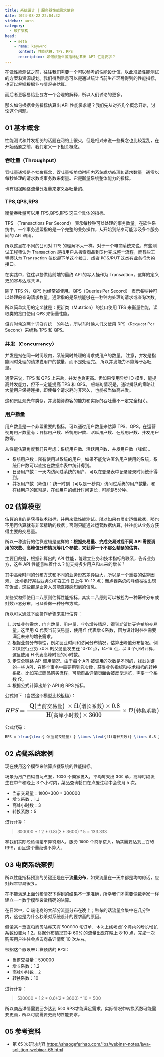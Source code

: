 ```yaml
---
title: 系统设计 | 服务器性能需求估算
date: 2024-08-22 22:04:32
sidebar: auto
category: 
  - 软件架构
head:
  - - meta
    - name: keyword
      content: 性能估算，TPS，RPS
      description: 如何根据业务指标估算出 API 性能要求？
---
```


在做性能测试之前，往往我们需要一个可以参考的性能设计值，以此准备性能测试的方案和资源规划。我们得到信息可以是通过统计当前生产环境得到的性能指标，也可以根据根据业务情况来估算。

而后者更容易给业务方一个合理的解释，所以人们讨论的更多。

那么如何根据业务指标估算出 API 性能要求呢？我们先从对齐几个概念开始，讨论这个问题。

## 01 基本概念

性能测试和并发相关的话题在网络上很火，但是相对来说一些概念也比较混乱，在开始话题之前，我们定义一下相关概念。

### 吞吐量（Throughput）

吞吐量通常是个抽象概念，吞吐量指单位时间内系统成功处理的请求数量，通常以每秒处理的请求数或事务数来衡量。它是衡量系统整体能力的指标。

也有根据网络流量分发量来定义吞吐量的。

### TPS,QPS,RPS

衡量吞吐量可以用 TPS,QPS,RPS 这三个具体的指标。

TPS （Transactions Per Second） 表示每秒钟可以处理的事务数量。在软件系统中，一个事务通常指的是一个完整的业务操作，从开始到结束可能涉及多个服务间的 API 调用。

所以这里在不同的公司对 TPS 的理解不太一样。对于一个电商系统来说，有些测试工程师认为 Transaction 是指用户从搜索商品到支付完成整个流程，而有些工程师认为 Transaction 仅仅是下单这个接口，或者 POS/PUT 这类有业务行为的接口。

在实践中，往往以提供给前端的最终 API 的写入操作为 Transaction，这样的定义更加容易达成共识。

除了 TPS 外，QPS 也经常被使用。QPS（Queries Per Second） 表示每秒钟可以处理的查询请求数量。通常指的是系统能够在一秒钟内处理的请求或查询次数。

所以简单实用的定义就是：更新类（Mutation）的接口使用 TPS 来衡量性能，读取类的接口使用 QPS 来衡量性能。

但有时候这两个词没有统一的叫法，所以有时候人们又使用 RPS（Request Per Second）来统称 TPS 和 QPS。

### 并发（Concurrency）

并发是指在同一时间段内，系统同时处理的请求或用户的数量。 注意，并发是指能同时处理的请求或用户的数量，而不是处理完。 所以并发能力不能等于吞吐量。

通常来说，TPS 和 QPS 上来后，并发也会更高。但如果使用异步 IO 模型，能提高并发能力，但不一定能提高 TPS 和 QPS。 极端的情况是，通过排队的策略让大量用户保持连接，即使每个请求耗时非常久，也能被当做高并发。

这和景区观光车类似，并发接待游客的能力和实际的吞吐量不一定完全相关。

### 用户数量

用户数量是一个非常重要的指标，可以通过用户数量来估算 TPS、QPS。在运营视角用户数量有：目标用户数、系统用户数、活跃用户数、在线用户数、并发用户数等。

从性能估算角度我们只考虑：系统用户数、活跃用户数、并发用户数（峰值）。

- 系统用户数：所有使用过系统的用户，如果不能允许匿名用户使用的系统，系统用户数可以直接在数据库表中统计得到。
- 日活用户数：一天内访问过系统的用户，可以在登录表中记录登录时间统计得到。
- 并发用户数（峰值）：统一时刻（可以是一秒内）访问过系统的用户数量，和在线用户的区别是，在线用户的统计时间更长，可能是5分钟。

## 02 估算模型

估算的目的是获得技术指标，并用来做性能测试。所以如果有历史运维数据，那也不用再估算就有非常精确的数据；否则只能通过运营数据估算，往往能从业务方获得主要的交易量。

所以一种流行的估算逻辑是这样的：**根据交易量、完成交易过程不同 API 需要调用的次数、高峰值分布情况等几个参数，来获得一个不那么精确的估算。**

主要目的是，根据计算出的 API 性能，能建立业务和技术指标的联系，告诉业务方，这些 API 性能意味着什么？能支持多少用户和未来的增长？

其中高峰时间的分布方式和不同的业务形态差异巨大，所以是一个重要的估算因素。 比如银行某些业务分布在工作日上午 10-12 点；而点餐系统的峰值往往出现在饭点，这些都是业务人员能直接感知到的信息。

某些架构师使用二八原则估算性能指标，其实二八原则可以被视为一种幂律分布或对数正态分布，可以看做一种分布方式。

所以可以通过下面操作步骤来进行估算：

1. 收集业务需求，门店数量、用户量、业务增长情况，得到期望每天完成的交易量。这里用 Q 代表当前交易量，使用 f1 代表增长系数，因为设计时往往需要满足未来的增长需求。 
2. 根据业务分布特性，例如营业时间和访问分布情况，估算出峰值分布情况。例如某银行业务 80% 的交易量发生在 10-12 点，14-16 点，以 4 个小时计算，这里使用 H 代表高峰时段的小时数。 
3. 走查全链路 API 调用情况。由于每个 API 被调用的次数是不同的，找出关键的一些 API，在整个事务中需要用到的次数，获得业务指标和技术指标的转换系数。比如完成商品购买流程，可能商品详情页面会被反复浏览，需要一个系数 f2。
4. 根据公式计算出某个 API 的 RPS 指标。

公式如下（当然这个模型比较粗糙）：

![rps.png](./capacity-estimation/rps.jpg)

公式代码：

```latex
RPS = \frac{\text{ Q(当前交易量) } \times \text{f1(增长系数)} \times 0.8 }{\text{H(高峰小时数)} \times 3600}\times \text{f2(转换系数)}
```

## 02 点餐系统案例

现在使用这个模型来估算点餐系统的性能指标。

场景为用户扫码自助点餐，1000 个商家接入，平均每天出 300 单，高峰时段发生在中午和晚上 3 个小时内，菜品查询接口在点餐过程中会使用 5 次。

- 当前交易量：1000*300 = 300000
- 增长系数：1.2 
- 高峰小时数：3
- 转换系数：5

进行计算：

> 300000 * 1.2 * 0.8/(3 * 3600) * 5 = 133.333 

和我们实际经验偏差不算特别大，服务 1000 个商家接入，确实需要达到上百的 RPS，而且这个量级也不算大。

## 03 电商系统案例

所以性能指标预测的关键还是在于**流量分布**，如果流量在一天中都是均匀的话，应对起来容易很多。

在不能满足上面分布情况下得到的结果不一定准确，所幸我们不需要像数学家一样建立一个数学模型来做精确的估算。

在日常中，C 端电商的大部分流量分布在晚上；秒杀的话流量会集中在几分钟内，这也是为什么秒杀对系统设计的要求高的原因。

假设某个垂直电商网站每天有 500000 笔订单，本次上线考虑1个月内的增长增长系数设置为 1.2。根据分布情况其中 60% 的流量出现在晚上 8-10 点，完成一次购买用户往往会点击商品详情页 10 次左右。

根据这个假设来计算预估的 RPS：

- 当前交易量：500000
- 增长系数：1.2
- 高峰小时数：2
- 转换系数：10

进行计算：

> 500000 * 1.2 * 0.6/(2 * 3600) * 10 = 500

所以商品详情需要至少达到 500 RPS才能满足需求，实际情况中转换系数可能需要更高，所以可能需要更高的性能要求。

## 05 参考资料

- 第 65 次研讨内容 https://shaogefenhao.com/libs/webinar-notes/java-solution-webinar-65.html

